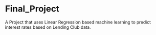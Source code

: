 # Final_Project
A Project that uses Linear Regression based machine learning to predict interest rates based on 
Lending Club data.
